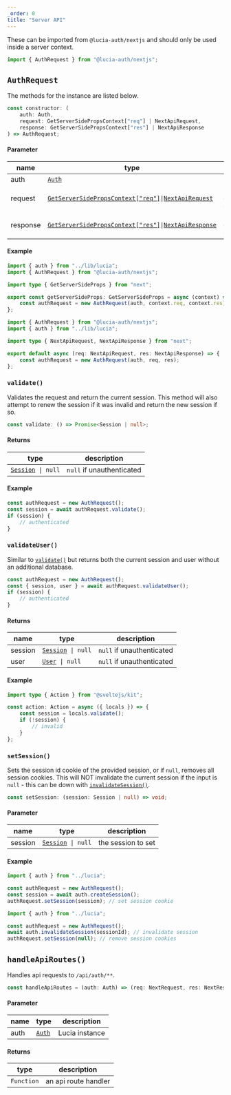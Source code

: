 ```yaml
---
_order: 0
title: "Server API"
---
```


These can be imported from `@lucia-auth/nextjs` and should only be used inside a server context.

```ts
import { AuthRequest } from "@lucia-auth/nextjs";
```

## `AuthRequest`

The methods for the instance are listed below.

```ts
const constructor: (
	auth: Auth,
	request: GetServerSidePropsContext["req"] | NextApiRequest,
	response: GetServerSidePropsContext["res"] | NextApiResponse
) => AuthRequest;
```

#### Parameter

| name     | type                                                                                                                                                                                                                   | description                                       |
| -------- | ---------------------------------------------------------------------------------------------------------------------------------------------------------------------------------------------------------------------- | ------------------------------------------------- |
| auth     | [`Auth`](/reference/types/lucia-types#auth)                                                                                                                                                                            | Lucia instance                                    |
| request  | [`GetServerSidePropsContext["req"]`](https://nextjs.org/docs/api-reference/data-fetching/get-server-side-props#context-parameter)`\|`[`NextApiRequest`](https://nextjs.org/docs/basic-features/typescript#api-routes)  | request from `getServerSideProps()` or API route  |
| response | [`GetServerSidePropsContext["res"]`](https://nextjs.org/docs/api-reference/data-fetching/get-server-side-props#context-parameter)`\|`[`NextApiResponse`](https://nextjs.org/docs/basic-features/typescript#api-routes) | response from `getServerSideProps()` or API route |

#### Example

```ts
import { auth } from "../lib/lucia";
import { AuthRequest } from "@lucia-auth/nextjs";

import type { GetServerSideProps } from "next";

export const getServerSideProps: GetServerSideProps = async (context) => {
	const authRequest = new AuthRequest(auth, context.req, context.res);
};
```

```ts
import { AuthRequest } from "@lucia-auth/nextjs";
import { auth } from "../lib/lucia";

import type { NextApiRequest, NextApiResponse } from "next";

export default async (req: NextApiRequest, res: NextApiResponse) => {
	const authRequest = new AuthRequest(auth, req, res);
};
```

### `validate()`

Validates the request and return the current session. This method will also attempt to renew the session if it was invalid and return the new session if so.

```ts
const validate: () => Promise<Session | null>;
```

#### Returns

| type                                                        | description               |
| ----------------------------------------------------------- | ------------------------- |
| [`Session`](/reference/types/lucia-types#session)` \| null` | `null` if unauthenticated |

#### Example

```ts
const authRequest = new AuthRequest();
const session = await authRequest.validate();
if (session) {
	// authenticated
}
```

### `validateUser()`

Similar to [`validate()`](#validate) but returns both the current session and user without an additional database.

```ts
const authRequest = new AuthRequest();
const { session, user } = await authRequest.validateUser();
if (session) {
	// authenticated
}
```

#### Returns

| name    | type                                                        | description               |
| ------- | ----------------------------------------------------------- | ------------------------- |
| session | [`Session`](/reference/types/lucia-types#session)` \| null` | `null` if unauthenticated |
| user    | [`User`](/reference/types/lucia-types#user)` \| null`       | `null` if unauthenticated |

#### Example

```ts
import type { Action } from "@sveltejs/kit";

const action: Action = async ({ locals }) => {
	const session = locals.validate();
	if (!session) {
		// invalid
	}
};
```

### `setSession()`

Sets the session id cookie of the provided session, or if `null`, removes all session cookies. This will NOT invalidate the current session if the input is `null` - this can be down with [`invalidateSession()`](/reference/api/server-api#invalidatesession).

```ts
const setSession: (session: Session | null) => void;
```

#### Parameter

| name    | type                                                        | description        |
| ------- | ----------------------------------------------------------- | ------------------ |
| session | [`Session`](/reference/types/lucia-types#session)` \| null` | the session to set |

#### Example

```ts
import { auth } from "../lucia";

const authRequest = new AuthRequest();
const session = await auth.createSession();
authRequest.setSession(session); // set session cookie
```

```ts
import { auth } from "../lucia";

const authRequest = new AuthRequest();
await auth.invalidateSession(sessionId); // invalidate session
authRequest.setSession(null); // remove session cookies
```

## `handleApiRoutes()`

Handles api requests to `/api/auth/**`.

```ts
const handleApiRoutes = (auth: Auth) => (req: NextRequest, res: NextResponse) => Promise<void>;
```

#### Parameter

| name | type                                        | description    |
| ---- | ------------------------------------------- | -------------- |
| auth | [`Auth`](/reference/types/lucia-types#auth) | Lucia instance |

#### Returns

| type       | description          |
| ---------- | -------------------- |
| `Function` | an api route handler |
